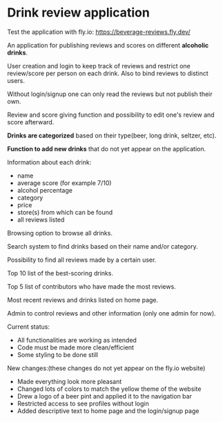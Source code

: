 # Drink review application
Test the application with fly.io:
https://beverage-reviews.fly.dev/

An application for publishing reviews and scores on different **alcoholic drinks**.

User creation and login to keep track of reviews and restrict one review/score per person on each drink. Also to bind reviews to distinct users.

Without login/signup one can only read the reviews but not publish their own.

Review and score giving function and possibility to edit one's review and score afterward.

**Drinks are categorized** based on their type(beer, long drink, seltzer, etc).

**Function to add new drinks** that do not yet appear on the application.

Information about each drink: 
- name
- average score (for example 7/10)
- alcohol percentage
- category
- price
- store(s) from which can be found
- all reviews listed

Browsing option to browse all drinks.

Search system to find drinks based on their name and/or category.

Possibility to find all reviews made by a certain user.

Top 10 list of the best-scoring drinks.

Top 5 list of contributors who have made the most reviews.

Most recent reviews and drinks listed on home page.

Admin to control reviews and other information (only one admin for now).


Current status:
- All functionalities are working as intended
- Code must be made more clean/efficient
- Some styling to be done still


New changes:(these changes do not yet appear on the fly.io website)
- Made everything look more pleasant
- Changed lots of colors to match the yellow theme of the website
- Drew a logo of a beer pint and applied it to the navigation bar
- Restricted access to see profiles without login
- Added descriptive text to home page and the login/signup page

